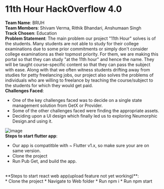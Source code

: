 # 11th Hour HackOverflow 4.0

**Team Name**: BRUH
<br/>
**Team Members**: Shivam Verma, Rithik Bhandari, Anshumaan Singh
<br/>
**Track Chosen**: Education
<br/>
**Problem Statement**: The main problem our project "11th Hour" solves is of the students. Many students are not able to study for their college examinations due to some prior commitments or simply don't consider college examinations as their topmost priority. For them, we are making this portal so that they can study "at the 11th hour" and hence the name. They will be taught course-specific content so that they can pass the subject with ease. Along with that we often witness students drifting away from studies for petty freelancing jobs, our project also solves the problems of individuals who are willing to freelance by teaching the course/subject to the students for which they would get paid.
<br/>
**Challenges Faced**: 
* One of the key challenges faced was to decide on a single state management solution from GetX or Provider. 
* Some of the other challenges faced were finding the appropriate assets. 
* Deciding upon a UI design which finally led us to exploring Neumorphic Design.and using it.

![image](https://cdn.discordapp.com/attachments/758059324886089731/822705096189018112/11th_hour.jpeg)
<br/>
**Steps to start flutter app**: 
* Our app is compatitble with ~ Flutter v1.x, so make sure your are on same version.
* Clone the project 
* Run Pub Get, and build the app.

<br/>
**Steps to start react web app(upload feature not yet working)**: 
<br/>
* Clone the project
* Navigate to Web folder
* Run npm i
* Run npm start
